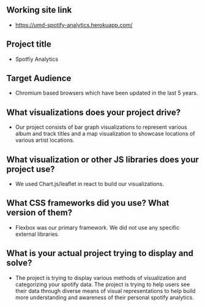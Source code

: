 ## Working site link
* https://umd-spotify-analytics.herokuapp.com/
## Project title
* Spotfiy Analytics
## Target Audience
* Chromium based browsers which have been updated in the last 5 years.

## What visualizations does your project drive?
* Our project consists of bar graph visualizations to represent various album and track titles and a map visualization to showcase locations of various artist locations. 
## What visualization or other JS libraries does your project use?
* We used Chart.js/leaflet in react to build our visualizations. 
## What CSS frameworks did you use? What version of them?
* Flexbox was our primary framework. We did not use any specific external libraries.
## What is your actual project trying to display and solve?
* The project is trying to display various methods of visualization and categorizing your spotify data. The project is trying to help users see their data through diverse means of visual representations to help build more understanding and awareness of their personal spotify analytics. 
